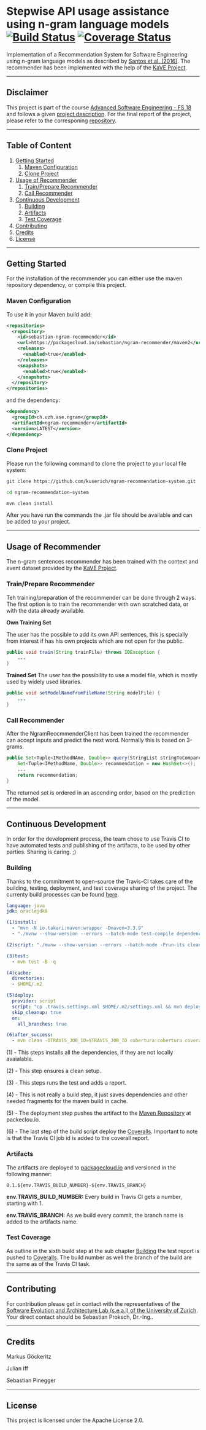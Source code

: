 # Stepwise API usage assistance using n-gram language models [![Build Status](https://travis-ci.org/kuserich/ngram-recommendation-system.svg?branch=develop)](https://travis-ci.org/kuserich/ngram-recommendation-system) [![Coverage Status](https://coveralls.io/repos/github/kuserich/ngram-recommendation-system/badge.svg?branch=develop)](https://coveralls.io/github/kuserich/ngram-recommendation-system?branch=develop)

Implementation of a Recommendation System for Software Engineering using n-gram language models as described by [Santos et al. (2016)](https://www.sciencedirect.com/science/article/pii/S0164121216300917?via%3Dihub). The recommender has been implemented with the help of the [KaVE Project](http://www.kave.cc/).

---

## Disclaimer

This project is part of the course [Advanced Software Engineering - FS 18](http://www.ifi.uzh.ch/en/seal/teaching/courses/ase.html) and follows a given [project description](/Project%20Description.md). For the final report of the project, please refer to the corresponing [repository](https://github.com/kuserich/ngram-recommendation-system-docs).

---
## Table of Content
1. [Getting Started](#getting-started)
    1. [Maven Configuration](#getting-started-maven)
    2. [Clone Project](#getting-started-clone)
2. [Usage of Recommender](#usage-of-recommender)
    1. [Train/Prepare Recommender](#usage-of-recommender-train)
    2. [Call Recommender](#continouos-development-test-coverage)
3. [Continuous Development](#continouos-development)
    1. [Building](#continouos-development-building)
    2. [Artifacts](#continouos-development-artifacts)
    3. [Test Coverage](#continouos-development-test-coverage)
4. [Contributing](#contributing)
5. [Credits](#credits)
6. [License](#license)

---

## Getting Started <a name="getting-started"></a>
For the installation of the recommender you can either use the maven repository dependency, or compile this project.

### Maven Configuration <a name="getting-started-maven"></a>
To use it in your Maven build add:

```xml
<repositories>
  <repository>
    <id>sebastian-ngram-recommender</id>
    <url>https://packagecloud.io/sebastian/ngram-recommender/maven2</url>
    <releases>
      <enabled>true</enabled>
    </releases>
    <snapshots>
      <enabled>true</enabled>
    </snapshots>
  </repository>
</repositories>
```

and the dependency:

```xml
<dependency>
  <groupId>ch.uzh.ase.ngram</groupId>
  <artifactId>ngram-recommender</artifactId>
  <version>LATEST</version>
</dependency>
```

### Clone Project <a name="getting-started-clone"></a>
Please run the following command to clone the project to your local file system:
```bash
git clone https://github.com/kuserich/ngram-recommendation-system.git

cd ngram-recommendation-system

mvn clean install
```

After you have run the commands the .jar file should be available and can be added to your project.

---

## Usage of Recommender <a name="usage-of-recommender"></a>

The n-gram sentences recommender has been trained with the context and event dataset provided by the [KaVE Project](http://www.kave.cc/datasets).

### Train/Prepare Recommender <a name="usage-of-recommender-train"></a>

Teh training/preparation of the recommender can be done through 2 ways. The first option is to train the recommender with own scratched data, or with the data already available.

**Own Training Set**

The user has the possible to add its own API sentences, this is specially from interest if has his own projects which are not open for the public.
```java
public void train(String trainFile) throws IOException {
    ...
}
```

**Trained Set**
The user has the possibility to use a model file, which is mostly used by widely used libraries.
```java
public void setModelNameFromFileName(String modelFile) {
    ...
}
```


### Call Recommender <a name="usage-of-recommende-callr"></a>

After the NgramReocmmenderClient has been trained the recommender can accept inputs and predict the next word. Normally this is based on 3-grams.
```java
public Set<Tuple<IMethodNAme, Double>> query(StringList stringToCompare) {
    Set<Tuple<IMethodName, Double>> recommendation = new HashSet<>();
    ...
    return recommendation;
}
```

The returned set is ordered in an ascending order, based on the prediction of the model.

---
## Continuous Development <a name="continouos-development"></a>
In order for the development process, the team chose to use Travis CI to have automated tests and publishing of the artifacts, to be used by other parties. Sharing is caring. ;)

### Building <a name="continouos-development-building"></a>
Thanks to the commitment to open-source the Travis-CI takes care of the building, testing, deployment, and test coverage sharing of the project. The currenty build processes can be found [here](https://travis-ci.org/kuserich/ngram-recommendation-system).

```yml
language: java
jdk: oraclejdk8

(1)install:
  - "mvn -N io.takari:maven:wrapper -Dmaven=3.3.9"
  - "./mvnw --show-version --errors --batch-mode test-compile dependency:go-offline"

(2)script: "./mvnw --show-version --errors --batch-mode -Prun-its clean verify"

(3)test:
  - mvn test -B -q

(4)cache:
  directories:
  - $HOME/.m2

(5)deploy:
  provider: script
  script: "cp .travis.settings.xml $HOME/.m2/settings.xml && mvn deploy"
  skip_cleanup: true
  on:
    all_branches: true

(6)after_success:
  - mvn clean -DTRAVIS_JOB_ID=$TRAVIS_JOB_ID cobertura:cobertura coveralls:report
```
(1) - This steps installs all the dependencies, if they are not locally avaialable.

(2) - This step ensures a clean setup.

(3) - This steps runs the test and adds a report.

(4) - This is not really a build step, it just saves dependencies and other needed fragments for the maven build in cache.

(5) - The deployment step pushes the artifact to the [Maven Repository](https://packagecloud.io/sebastian/ngram-recommender) at packeclou.io.

(6) - The last step of the build script deploy the [Coveralls](https://coveralls.io/github/kuserich/ngram-recommendation-system). Important to note is that the Travis CI job id is added to the coverall report.

### Artifacts <a name="continouos-development-artifacts"></a>
The artifacts are deployed to [packagecloud.io](https://packagecloud.io/sebastian/ngram-recommender) and versioned in the following manner:

```
0.1.${env.TRAVIS_BUILD_NUMBER}-${env.TRAVIS_BRANCH}
```

**env.TRAVIS_BUILD_NUMBER:** Every build in Travis CI gets a number, starting with 1.

**env.TRAVIS_BRANCH:** As we build every commit, the branch name is added to the artifacts name.

### Test Coverage <a name="continouos-development-test-coverage"></a>

As outline in the sixth build step at the sub chapter [Building](#continouos-development-building) the test report is pushed to [Coveralls](https://coveralls.io/github/kuserich/ngram-recommendation-system). The build number as well the branch of the build are the same as of the Travis CI task.

---

## Contributing <a name="continouos-development"></a>
For contribution please get in contact with the representatives of the [Software Evolution and Architecture Lab (s.e.a.l) of the University of Zurich](https://www.ifi.uzh.ch/en/seal.html). Your direct contact should be Sebastian Proksch, Dr.-Ing..

---

## Credits <a name="credits"></a>
Markus Göckeritz

Julian Iff

Sebastian Pinegger

---

## License <a name="license"></a>
This project is licensed under the Apache License 2.0.

